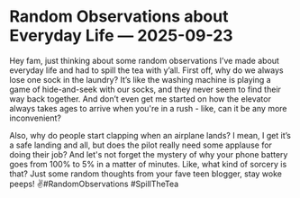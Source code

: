 # Random Observations about Everyday Life — 2025-09-23

Hey fam, just thinking about some random observations I’ve made about everyday life and had to spill the tea with y’all. First off, why do we always lose one sock in the laundry? It’s like the washing machine is playing a game of hide-and-seek with our socks, and they never seem to find their way back together. And don’t even get me started on how the elevator always takes ages to arrive when you're in a rush - like, can it be any more inconvenient? 

Also, why do people start clapping when an airplane lands? I mean, I get it’s a safe landing and all, but does the pilot really need some applause for doing their job? And let's not forget the mystery of why your phone battery goes from 100% to 5% in a matter of minutes. Like, what kind of sorcery is that? Just some random thoughts from your fave teen blogger, stay woke peeps! ✌️#RandomObservations #SpillTheTea